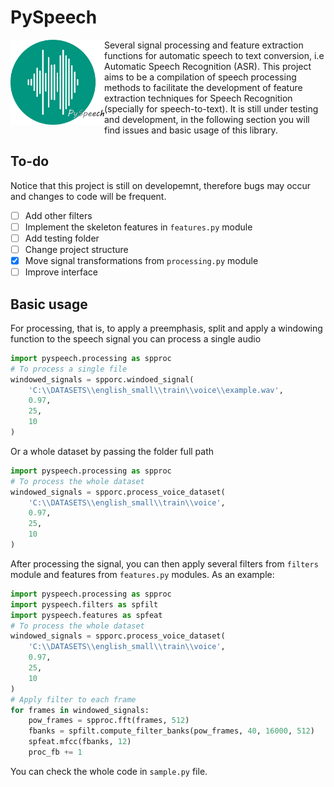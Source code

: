 # PySpeech
<img align="left" width="150" src="/images/pyspeech_logo.png">
Several signal processing and feature extraction functions for automatic speech to text conversion, i.e Automatic Speech Recognition (ASR). This project aims to be a compilation of speech processing methods to facilitate the development of feature extraction techniques for Speech Recognition (specially for speech-to-text). It is still under testing and development, in the following section you will find issues and basic usage of this library.

## To-do
Notice that this project is still on developemnt, therefore bugs may occur and
changes to code will be frequent.

- [ ] Add other filters
- [ ] Implement the skeleton features in `features.py` module
- [ ] Add testing folder
- [ ] Change project structure
- [X] Move signal transformations from `processing.py` module
- [ ] Improve interface

## Basic usage
For processing, that is, to apply a preemphasis, split and apply a windowing 
function to the speech signal you can process a single audio

```python
import pyspeech.processing as spproc
# To process a single file
windowed_signals = spporc.windoed_signal(
    'C:\\DATASETS\\english_small\\train\\voice\\example.wav',
    0.97,
    25,
    10
)
```

Or a whole dataset by passing the folder full path
```python
import pyspeech.processing as spproc
# To process the whole dataset
windowed_signals = spporc.process_voice_dataset(
    'C:\\DATASETS\\english_small\\train\\voice',
    0.97,
    25,
    10
)
```

After processing the signal, you can then apply several filters from `filters`
module and features from `features.py` modules. As an example:

```python
import pyspeech.processing as spproc
import pyspeech.filters as spfilt
import pyspeech.features as spfeat
# To process the whole dataset
windowed_signals = spporc.process_voice_dataset(
    'C:\\DATASETS\\english_small\\train\\voice',
    0.97,
    25,
    10
)
# Apply filter to each frame
for frames in windowed_signals:
    pow_frames = spproc.fft(frames, 512)
    fbanks = spfilt.compute_filter_banks(pow_frames, 40, 16000, 512)
    spfeat.mfcc(fbanks, 12)
    proc_fb += 1
```

You can check the whole code in `sample.py` file.
